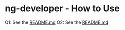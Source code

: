 # ng-developer - How to Use

Q1: See the [README.md](test_files_q1/README.md)
Q2: See the [README.md](notifications_q2/README.md)
